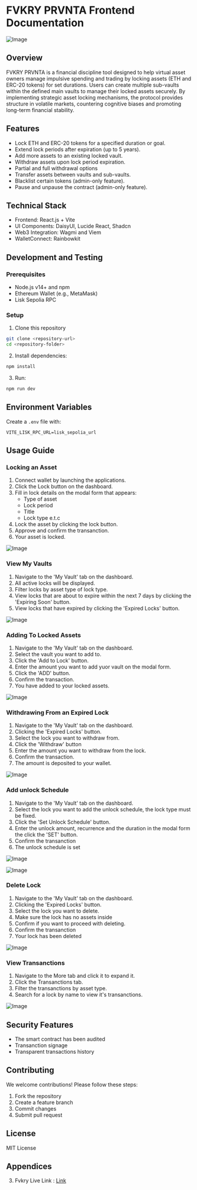 # FVKRY PRVNTA Frontend Documentation

![Image](https://github.com/user-attachments/assets/3c2c4103-4b09-42d8-ba34-564477195e25)

## Overview
FVKRY PRVNTA is a financial discipline tool designed to help virtual asset owners manage impulsive spending and trading by locking assets (ETH and ERC-20 tokens) for set durations. Users can create multiple sub-vaults within the defined main vaults to manage their locked assets securely. By implementing strategic asset locking mechanisms, the protocol provides structure in volatile markets, countering cognitive biases and promoting long-term financial stability.

## Features
- Lock ETH and ERC-20 tokens for a specified duration or goal.
- Extend lock periods after expiration (up to 5 years).
- Add more assets to an existing locked vault.
- Withdraw assets upon lock period expiration.
- Partial and full withdrawal options
- Transfer assets between vaults and sub-vaults.
- Blacklist certain tokens (admin-only feature).
- Pause and unpause the contract (admin-only feature).

## Technical Stack
- Frontend: React.js + Vite
- UI Components: DaisyUI, Lucide React, Shadcn
- Web3 Integration: Wagmi and Viem
- WalletConnect: Rainbowkit

## Development and Testing

### Prerequisites
- Node.js v14+ and npm
- Ethereum Wallet (e.g., MetaMask)
- Lisk Sepolia RPC

### Setup

1. Clone this repository
```bash
git clone <repository-url>
cd <repository-folder>
```

2. Install dependencies:
```bash
npm install
```

3. Run:
```bash
npm run dev
```

## Environment Variables
Create a `.env` file with:
```
VITE_LISK_RPC_URL=lisk_sepolia_url
```

## Usage Guide

### Locking an Asset
1. Connect wallet by launching the applications.
2. Click the Lock button on the dashboard.
3. Fill in lock details on the modal form that appears:
   - Type of asset
   - Lock period
   - Title
   - Lock type e.t.c
4. Lock the asset by clicking the lock button.
5. Approve and confirm the transanction.
6. Your asset is locked.

![Image](https://github.com/user-attachments/assets/78522a49-a2bb-45f3-884f-b8ac2a67e823)


### View My Vaults
1. Navigate to the 'My Vault' tab on the dashboard.
2. All active locks will be displayed.
3. Filter locks by asset type of lock type.
4. View locks that are about to expire within the next 7 days by clicking the 'Expiring Soon' button.
5. View locks that have expired by clicking the 'Expired Locks' button.

![Image](https://github.com/user-attachments/assets/59a7cea4-7000-42a9-b50f-49985a118150)

### Adding To Locked Assets
1. Navigate to the 'My Vault' tab on the dashboard.
2. Select the vault you want to add to.
3. Click the 'Add to Lock' button.
4. Enter the amount you want to add yuor vault on the modal form.
5. Click the 'ADD' button.
6. Confirm the transaction.
7. You have added to your locked assets.

![Image](https://github.com/user-attachments/assets/2596c5cc-1730-425e-9ba0-f99fa1a193be)

### Withdrawing From an Expired Lock
1. Navigate to the 'My Vault' tab on the dashboard.
2. Clicking the 'Expired Locks' button.
3. Select the lock you want to withdraw from.
4. Click the 'Withdraw' button
5. Enter the amount you want to withdraw from the lock.
6. Confirm the transaction.
7. The amount is deposited to your wallet.

![Image](https://github.com/user-attachments/assets/e8cefdea-d7b3-436e-8a09-88fd4915fc47)

### Add unlock Schedule
1. Navigate to the 'My Vault' tab on the dashboard.
2. Select the lock you want to add the unlock schedule, the lock type must be fixed.
3. Click the 'Set Unlock Schedule' button.
4. Enter the unlock amount, recurrence and the duration in the modal form the click the 'SET' button.
5. Confirm the transanction
6. The unlock schedule is set

![Image](https://github.com/user-attachments/assets/64a50aaa-e477-462a-beef-a06823326c55)

![Image](https://github.com/user-attachments/assets/8cea91db-3778-47bd-9756-ad97d5f93996)

### Delete Lock
1. Navigate to the 'My Vault' tab on the dashboard.
2. Clicking the 'Expired Locks' button.
3. Select the lock you want to delete.
4. Make sure the lock has no assets inside
5. Confirm if you want to proceed with deleting.
6. Confirm the transanction
7. Your lock has been deleted

![Image](https://github.com/user-attachments/assets/0faa31d2-5938-4912-b064-b36f4960702a)

### View Transanctions
1. Navigate to the More tab and click it to expand it.
2. Click the Transanctions tab.
3. Filter the transanctions by asset type.
4. Search for a lock by name to view it's transanctions.

![Image](https://github.com/user-attachments/assets/fda31f83-7f6d-4fc6-83b2-5368788c8e91)

## Security Features
- The smart contract has been audited
- Transanction signage
- Transparent transactions history

## Contributing
We welcome contributions! Please follow these steps:
1. Fork the repository
2. Create a feature branch
3. Commit changes
4. Submit pull request

## License
MIT License

## Appendices
3. Fvkry Live Link : [Link](https://fvkry.vercel.app/)